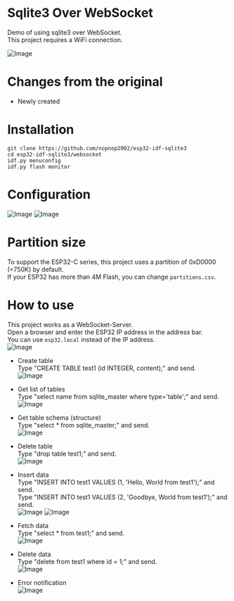 # Sqlite3 Over WebSocket
Demo of using sqlite3 over WebSocket.   
This project requires a WiFi connection.   

![Image](https://github.com/user-attachments/assets/dff2d26f-fc94-42e8-b56e-19f72b59402e)

# Changes from the original   
- Newly created   

# Installation
```
git clone https://github.com/nopnop2002/esp32-idf-sqlite3
cd esp32-idf-sqlite3/websocket
idf.py menuconfig
idf.py flash monitor
```

# Configuration
![Image](https://github.com/user-attachments/assets/f40aa008-2da6-4756-9be0-1fa4a3ef8cde)
![Image](https://github.com/user-attachments/assets/b173642c-2716-431f-817f-901633024f58)


# Partition size
To support the ESP32-C series, this project uses a partition of 0xD0000 (=750K) by default.   
If your ESP32 has more than 4M Flash, you can change ```partitions.csv```.   


# How to use
This project works as a WebSocket-Server.   
Open a browser and enter the ESP32 IP address in the address bar.   
You can use ```esp32.local``` instead of the IP address.   
![Image](https://github.com/user-attachments/assets/e0d314a5-f5ae-4f61-b187-1dad0ed2602f)

- Create table   
Type "CREATE TABLE test1 (id INTEGER, content);" and send.   
![Image](https://github.com/user-attachments/assets/5ae7102f-90f0-4712-9af0-65ac820ab4d4)

- Get list of tables   
Type "select name from sqlite_master where type='table';" and send.   
![Image](https://github.com/user-attachments/assets/87f3bc38-a3d2-41bc-a4d8-16baec02da72)

- Get table schema (structure)   
Type "select * from sqlite_master;" and send.   
![Image](https://github.com/user-attachments/assets/5d8e67ed-2529-4521-b69f-0a6aba227e3e)

- Delete table   
Type "drop table test1;" and send.   
![Image](https://github.com/user-attachments/assets/a50bbe7e-7ca8-4869-b751-4d292e62cdff)

- Insert data   
Type "INSERT INTO test1 VALUES (1, 'Hello, World from test1');" and send.   
Type "INSERT INTO test1 VALUES (2, 'Goodbye, World from test1');" and send.   
![Image](https://github.com/user-attachments/assets/56af248a-ef61-4d7f-acbb-59065e9f1c24)
![Image](https://github.com/user-attachments/assets/802d9151-6a80-4ae2-8b15-74e9ca3bff8e)

- Fetch data   
Type "select * from test1;" and send.   
![Image](https://github.com/user-attachments/assets/c3b98348-dce6-4d0c-8ad6-21bfedf9e1d6)

- Delete data   
Type "delete from test1 where id = 1;" and send.   
![Image](https://github.com/user-attachments/assets/8c501f3a-318a-4ae5-a0a0-ba2100e05905)

- Error notification   
![Image](https://github.com/user-attachments/assets/498b307b-d0d8-4cab-8913-e0dd0e7e1520)


